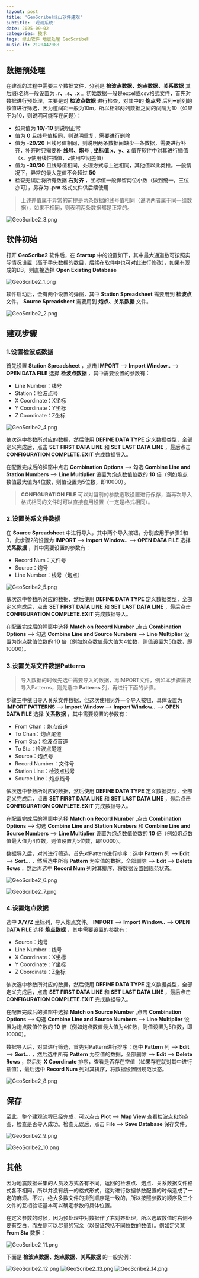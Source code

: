 ```yaml
---
layout: post
title: 'GeoScribeⅡ绿山软件建观'
subtitle: '观测系统'
date: 2025-09-02
categories: 技术
tags: 绿山软件 地震处理 GeoScribeⅡ
music-id: 2120442088
---
```


## 数据预处理

在建观的过程中需要三个数据文件，分别是 **检波点数据、炮点数据、关系数据** 其后缀/名称一般设置为 **.r、.s、.x** 。初始数据一般是excel或csv格式文件，首先对数据进行预处理，主要是对 **检波点数据** 进行检查，对其中的 **炮点号** 后列➖前列的数值进行筛选，因为道间距一般为10m，所以相邻两列数据之间的间隔为10（如果不为10，则说明可能存在问题）：

* 如果值为 **10/-10** 则说明正常
* 值为 **0** 且线号值相同，则说明重复，需要进行删除
* 值为 **-20/20** 且线号值相同，则说明两条数据间缺少一条数据，需要进行补齐，补齐时只需要补 **线号、炮号** , **坐标值 x、y、z** 值在软件中对其进行插值（x、y使用线性插值，z使用空间差值）
* 值为 **-30/30** 且线号值相同，处理方式与上述相同，其他值以此类推。一般情况下，异常的最大差值不会超过 **50** 
* 检查无误后将所有数据 **右对齐** ，坐标值一般保留两位小数（做到统一，三位亦可），另存为 **.prn** 格式文件供后续使用

> 上述差值属于异常的前提是两条数据的线号值相同（说明两者属于同一组数据），如果不相同，则表明两条数据都是正常的。

![GeoScribe2_3.png](https://youke1.picui.cn/s1/2025/09/02/68b6b9e22b1f0.png)

## 软件初始

打开 **GeoScribe2** 软件后，在 **Startup** 中的设置如下，其中最大通道数可按照实际情况设置（高于手头数据的数目，后续在软件中也可对此进行修改），如果有现成的DB，则直接选择 **Open Existing Database** 

![GeoScribe2_1.png](https://youke1.picui.cn/s1/2025/09/02/68b6b9e0f21e5.png)

软件启动后，会有两个设置的弹窗，其中 **Station Spreadsheet** 需要用到 **检波点** 文件， **Source Spreadsheet** 需要用到 **炮点、关系数据** 文件。

![GeoScribe2_2.png](https://youke1.picui.cn/s1/2025/09/02/68b6b9e211695.png)

## 建观步骤

### 1.设置检波点数据

首先设置 **Station Spreadsheet** ，点击 **IMPORT** --> **Import Window..** --> **OPEN DATA FILE** 选择 **检波点数据** ，其中需要设置的参数有：

* Line Number：线号
* Station：检波点号
* X Coordinate：X坐标
* Y Coordinate：Y坐标
* Z Coordinate：Z坐标

![GeoScribe2_4.png](https://youke1.picui.cn/s1/2025/09/02/68b6b9e2081f9.png)

依次选中参数所对应的数据，然后使用 **DEFINE DATA TYPE** 定义数据类型，全部定义完成后，点击 **SET FIRST DATA LINE** 和 **SET LAST DATA LINE** ，最后点击 **CONFIGURATION COMPLETE.EXIT** 完成数据导入。

在配置完成后的弹窗中点击 **Combination Options** --> 勾选 **Combine Line and Station Numbers** --> **Line Multiplier** 设置为炮点数值位数的 **10** 倍（例如炮点数值最大值为4位数，则值设置为5位数，即10000）。

> **CONFIGURATION FILE** 可以对当前的参数选取设置进行保存，当再次导入格式相同的文件时可以直接套用设置（一定是格式相同）。

### 2.设置关系文件数据

在 **Source Spreadsheet** 中进行导入，其中两个导入按钮，分别应用于步骤2和3，此步骤2的设置为 **IMPORT** --> **Import Window..** --> **OPEN DATA FILE** 选择 **关系数据** ，其中需要设置的参数有：

* Record Num：文件号
* Source：炮号
* Line Number：线号（炮点）

![GeoScribe2_5.png](https://youke1.picui.cn/s1/2025/09/02/68b6b9e1e1315.png)

依次选中参数所对应的数据，然后使用 **DEFINE DATA TYPE** 定义数据类型，全部定义完成后，点击 **SET FIRST DATA LINE** 和 **SET LAST DATA LINE** ，最后点击 **CONFIGURATION COMPLETE.EXIT** 完成数据导入。

在配置完成后的弹窗中选择 **Match on Record Number** ,点击 **Combination Options** --> 勾选 **Combine Line and Source Numbers** --> **Line Multiplier** 设置为炮点数值位数的 **10** 倍（例如炮点数值最大值为4位数，则值设置为5位数，即10000）。

### 3.设置关系文件数据Patterns

> 导入数据的时候先选中需要导入的数据，再IMPORT文件，例如本步骤需要导入Patterns，则先选中 **Patterns** 列，再进行下面的步骤。

步骤三中依旧导入关系文件数据，但这次使用另外一个导入按钮，具体设置为 **IMPORT PATTERNS** --> **Import Window** --> **Import Window..** --> **OPEN DATA FILE** 选择 **关系数据** ，其中需要设置的参数有：

* From Chan：炮点首道
* To Chan：炮点尾道
* From Sta：检波点首道
* To Sta：检波点尾道
* Source：炮点号
* Record Number：文件号
* Station Line：检波点线号
* Source Line：炮点线号

依次选中参数所对应的数据，然后使用 **DEFINE DATA TYPE** 定义数据类型，全部定义完成后，点击 **SET FIRST DATA LINE** 和 **SET LAST DATA LINE** ，最后点击 **CONFIGURATION COMPLETE.EXIT** 完成数据导入。

在配置完成后的弹窗中选择 **Match on Record Number** ,点击 **Combination Options** --> 勾选 **Combine Line and Station Numbers** 和 **Combine Line and Source Numbers** --> **Line Multiplier** 设置为炮点数值位数的 **10** 倍（例如炮点数值最大值为4位数，则值设置为5位数，即10000）。

数据导入后，对其进行筛选，首先对Pattern进行排序：选中 **Pattern** 列 --> **Edit** --> **Sort...** ，然后选中所有 **Pattern** 为空值的数据，全部删除 --> **Edit** --> **Delete Rows** ，然后再选中 **Record Num** 列对其排序，将数据设置回规范状态。

![GeoScribe2_6.png](https://youke1.picui.cn/s1/2025/09/02/68b6ba492b4ad.png)

![GeoScribe2_7.png](https://youke1.picui.cn/s1/2025/09/02/68b6ba491f657.png)

### 4.设置炮点数据

选中 **X/Y/Z** 坐标列，导入炮点文件。 **IMPORT** --> **Import Window..** --> **OPEN DATA FILE** 选择 **炮点数据** ，其中需要设置的参数有：

* Source：炮号
* Line Number：线号
* X Coordinate：X坐标
* Y Coordinate：Y坐标
* Z Coordinate：Z坐标

依次选中参数所对应的数据，然后使用 **DEFINE DATA TYPE** 定义数据类型，全部定义完成后，点击 **SET FIRST DATA LINE** 和 **SET LAST DATA LINE** ，最后点击 **CONFIGURATION COMPLETE.EXIT** 完成数据导入。

在配置完成后的弹窗中选择 **Match on Source Number** ,点击 **Combination Options** --> 勾选 **Combine Line and Source Numbers** --> **Line Multiplier** 设置为炮点数值位数的 **10** 倍（例如炮点数值最大值为4位数，则值设置为5位数，即10000）。

数据导入后，对其进行筛选，首先对Pattern进行排序：选中 **Pattern** 列 --> **Edit** --> **Sort...** ，然后选中所有 **Pattern** 为空值的数据，全部删除 --> **Edit** --> **Delete Rows** ，然后对 **X Coordinate** 排序，查看是否存在空值（如果存在就对其中进行插值），最后选中 **Record Num** 列对其排序，将数据设置回规范状态。

![GeoScribe2_8.png](https://youke1.picui.cn/s1/2025/09/02/68b6ba49884f0.png)

## 保存

至此，整个建观流程已经完成，可以点击 **Plot** --> **Map View** 查看检波点和炮点图，检查是否导入成功。检查无误后，点击 **File** --> **Save Database** 保存文件。

![GeoScribe2_9.png](https://youke1.picui.cn/s1/2025/09/02/68b6ba49bdb16.png)

![GeoScribe2_10.png](https://youke1.picui.cn/s1/2025/09/02/68b6ba496fa89.png)

## 其他

因为地震数据采集的人员及方式各有不同，返回的检波点、炮点、关系数据文件格式各不相同，所以并没有统一的格式形式，这对进行数据参数配置的时候造成了一定的麻烦。不过，绝大多数文件的排列顺序是一致的，所以按照参数的顺序及三个文件的互相验证基本可以确定参数的具体位置。

在定义参数的时候，因为预处理中对数据作了右对齐处理，所以选取数值时右侧不要有空白，而左侧可以尽量的冗余（以保证包括不同位数的数值）。例如定义某 **From Sta** 数据：

![GeoScribe2_11.png](https://youke1.picui.cn/s1/2025/09/02/68b6ba7773c88.png)

下面是 **检波点数据、炮点数据、关系数据** 的一般实例：

![GeoScribe2_12.png](https://youke1.picui.cn/s1/2025/09/02/68b6ba7869a5c.png)
![GeoScribe2_13.png](https://youke1.picui.cn/s1/2025/09/02/68b6ba7847639.png)
![GeoScribe2_14.png](https://youke1.picui.cn/s1/2025/09/02/68b6ba786e700.png)
